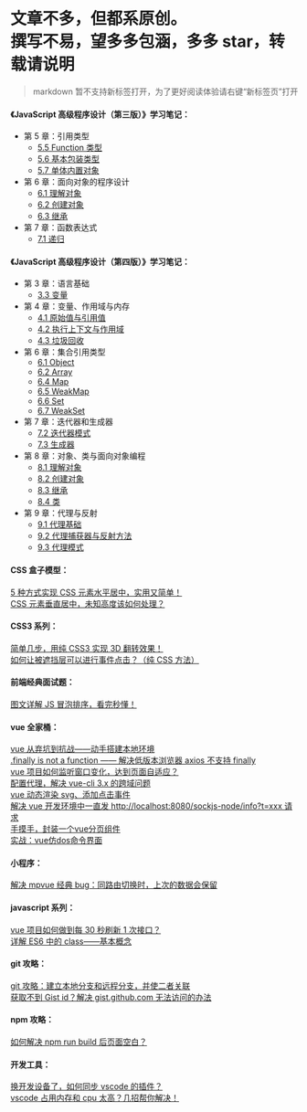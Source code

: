 文章不多，但都系原创。
<br>
撰写不易，望多多包涵，多多 star，转载请说明
======

> markdown 暂不支持新标签打开，为了更好阅读体验请右键“新标签页”打开

#### 《JavaScript 高级程序设计（第三版）》学习笔记：

- 第 5 章：引用类型
  - <a href="https://github.com/simon9124/my_demos/blob/master/javascript%E9%AB%98%E7%BA%A7%E7%A8%8B%E5%BA%8F%E8%AE%BE%E8%AE%A1/%E7%AC%AC5%E7%AB%A0%20%E5%BC%95%E7%94%A8%E7%B1%BB%E5%9E%8B/5.5.Function%E7%B1%BB%E5%9E%8B.md" target="_blank">5.5 Function 类型</a><br>
  - <a href="https://github.com/simon9124/my_demos/blob/master/javascript%E9%AB%98%E7%BA%A7%E7%A8%8B%E5%BA%8F%E8%AE%BE%E8%AE%A1/%E7%AC%AC5%E7%AB%A0%20%E5%BC%95%E7%94%A8%E7%B1%BB%E5%9E%8B/5.6.%E5%9F%BA%E6%9C%AC%E5%8C%85%E8%A3%85%E7%B1%BB%E5%9E%8B.md" target="_blank">5.6 基本包装类型</a><br>
  - <a href="https://github.com/simon9124/my_demos/blob/master/javascript%E9%AB%98%E7%BA%A7%E7%A8%8B%E5%BA%8F%E8%AE%BE%E8%AE%A1/%E7%AC%AC5%E7%AB%A0%20%E5%BC%95%E7%94%A8%E7%B1%BB%E5%9E%8B/5.7.%E5%8D%95%E4%BD%93%E5%86%85%E7%BD%AE%E5%AF%B9%E8%B1%A1.md" target="_blank">5.7 单体内置对象</a><br>
- 第 6 章：面向对象的程序设计
  - <a href="https://github.com/simon9124/my_demos/blob/master/javascript%E9%AB%98%E7%BA%A7%E7%A8%8B%E5%BA%8F%E8%AE%BE%E8%AE%A1%EF%BC%88%E7%AC%AC%E4%B8%89%E7%89%88%EF%BC%89/%E7%AC%AC6%E7%AB%A0%20%E9%9D%A2%E5%90%91%E5%AF%B9%E8%B1%A1%E7%9A%84%E7%A8%8B%E5%BA%8F%E8%AE%BE%E8%AE%A1/6.1.%E7%90%86%E8%A7%A3%E5%AF%B9%E8%B1%A1.md" target="_blank">6.1 理解对象</a><br>
  - <a href="https://github.com/simon9124/my_demos/blob/master/javascript%E9%AB%98%E7%BA%A7%E7%A8%8B%E5%BA%8F%E8%AE%BE%E8%AE%A1%EF%BC%88%E7%AC%AC%E4%B8%89%E7%89%88%EF%BC%89/%E7%AC%AC6%E7%AB%A0%20%E9%9D%A2%E5%90%91%E5%AF%B9%E8%B1%A1%E7%9A%84%E7%A8%8B%E5%BA%8F%E8%AE%BE%E8%AE%A1/6.2.%E5%88%9B%E5%BB%BA%E5%AF%B9%E8%B1%A1.md" target="_blank">6.2 创建对象</a><br>
  - <a href="https://github.com/simon9124/my_demos/blob/master/javascript%E9%AB%98%E7%BA%A7%E7%A8%8B%E5%BA%8F%E8%AE%BE%E8%AE%A1%EF%BC%88%E7%AC%AC%E4%B8%89%E7%89%88%EF%BC%89/%E7%AC%AC6%E7%AB%A0%20%E9%9D%A2%E5%90%91%E5%AF%B9%E8%B1%A1%E7%9A%84%E7%A8%8B%E5%BA%8F%E8%AE%BE%E8%AE%A1/6.3.%E7%BB%A7%E6%89%BF.md" target="_blank">6.3 继承</a><br>
- 第 7 章：函数表达式
  - <a href="https://github.com/simon9124/my_demos/blob/master/javascript%E9%AB%98%E7%BA%A7%E7%A8%8B%E5%BA%8F%E8%AE%BE%E8%AE%A1%EF%BC%88%E7%AC%AC%E4%B8%89%E7%89%88%EF%BC%89/%E7%AC%AC7%E7%AB%A0%20%E5%87%BD%E6%95%B0%E8%A1%A8%E8%BE%BE%E5%BC%8F/7.1.%E9%80%92%E5%BD%92.md" target="_blank">7.1 递归</a><br>

#### 《JavaScript 高级程序设计（第四版）》学习笔记：

- 第 3 章：语言基础
  - <a href="https://github.com/simon9124/my_demos/blob/master/javascript%E9%AB%98%E7%BA%A7%E7%A8%8B%E5%BA%8F%E8%AE%BE%E8%AE%A1%EF%BC%88%E7%AC%AC%E5%9B%9B%E7%89%88%EF%BC%89/%E7%AC%AC3%E7%AB%A0%20%E8%AF%AD%E8%A8%80%E5%9F%BA%E7%A1%80/3.3.%E5%8F%98%E9%87%8F.md">3.3 变量</a><br>
- 第 4 章：变量、作用域与内存
  - <a href="https://github.com/simon9124/my_demos/blob/master/javascript%E9%AB%98%E7%BA%A7%E7%A8%8B%E5%BA%8F%E8%AE%BE%E8%AE%A1%EF%BC%88%E7%AC%AC%E5%9B%9B%E7%89%88%EF%BC%89/%E7%AC%AC4%E7%AB%A0%20%E5%8F%98%E9%87%8F%E3%80%81%E4%BD%9C%E7%94%A8%E5%9F%9F%E4%B8%8E%E5%86%85%E5%AD%98/4.1.%E5%8E%9F%E5%A7%8B%E5%80%BC%E4%B8%8E%E5%BC%95%E7%94%A8%E5%80%BC.md">4.1 原始值与引用值</a><br>
  - <a href="https://github.com/simon9124/my_demos/blob/master/javascript%E9%AB%98%E7%BA%A7%E7%A8%8B%E5%BA%8F%E8%AE%BE%E8%AE%A1%EF%BC%88%E7%AC%AC%E5%9B%9B%E7%89%88%EF%BC%89/%E7%AC%AC4%E7%AB%A0%20%E5%8F%98%E9%87%8F%E3%80%81%E4%BD%9C%E7%94%A8%E5%9F%9F%E4%B8%8E%E5%86%85%E5%AD%98/4.2.%E6%89%A7%E8%A1%8C%E4%B8%8A%E4%B8%8B%E6%96%87%E4%B8%8E%E4%BD%9C%E7%94%A8%E5%9F%9F.md">4.2 执行上下文与作用域</a><br>
  - <a href="https://github.com/simon9124/my_demos/blob/master/javascript%E9%AB%98%E7%BA%A7%E7%A8%8B%E5%BA%8F%E8%AE%BE%E8%AE%A1%EF%BC%88%E7%AC%AC%E5%9B%9B%E7%89%88%EF%BC%89/%E7%AC%AC4%E7%AB%A0%20%E5%8F%98%E9%87%8F%E3%80%81%E4%BD%9C%E7%94%A8%E5%9F%9F%E4%B8%8E%E5%86%85%E5%AD%98/4.3.%E5%9E%83%E5%9C%BE%E5%9B%9E%E6%94%B6.md">4.3 垃圾回收</a><br>
- 第 6 章：集合引用类型
  - <a href="https://github.com/simon9124/my_demos/blob/master/javascript%E9%AB%98%E7%BA%A7%E7%A8%8B%E5%BA%8F%E8%AE%BE%E8%AE%A1%EF%BC%88%E7%AC%AC%E5%9B%9B%E7%89%88%EF%BC%89/%E7%AC%AC6%E7%AB%A0%20%E9%9B%86%E5%90%88%E5%BC%95%E7%94%A8%E7%B1%BB%E5%9E%8B/6.1.Object.md">6.1 Object</a><br>
  - <a href="https://github.com/simon9124/my_demos/blob/master/javascript%E9%AB%98%E7%BA%A7%E7%A8%8B%E5%BA%8F%E8%AE%BE%E8%AE%A1%EF%BC%88%E7%AC%AC%E5%9B%9B%E7%89%88%EF%BC%89/%E7%AC%AC6%E7%AB%A0%20%E9%9B%86%E5%90%88%E5%BC%95%E7%94%A8%E7%B1%BB%E5%9E%8B/6.2.Array.md">6.2 Array</a><br>
  - <a href="https://github.com/simon9124/my_demos/blob/master/javascript%E9%AB%98%E7%BA%A7%E7%A8%8B%E5%BA%8F%E8%AE%BE%E8%AE%A1%EF%BC%88%E7%AC%AC%E5%9B%9B%E7%89%88%EF%BC%89/%E7%AC%AC6%E7%AB%A0%20%E9%9B%86%E5%90%88%E5%BC%95%E7%94%A8%E7%B1%BB%E5%9E%8B/6.4.Map.md">6.4 Map</a><br>
  - <a href="https://github.com/simon9124/my_demos/blob/master/javascript%E9%AB%98%E7%BA%A7%E7%A8%8B%E5%BA%8F%E8%AE%BE%E8%AE%A1%EF%BC%88%E7%AC%AC%E5%9B%9B%E7%89%88%EF%BC%89/%E7%AC%AC6%E7%AB%A0%20%E9%9B%86%E5%90%88%E5%BC%95%E7%94%A8%E7%B1%BB%E5%9E%8B/6.5.WeakMap.md">6.5 WeakMap</a><br>
  - <a href="https://github.com/simon9124/my_demos/blob/master/javascript%E9%AB%98%E7%BA%A7%E7%A8%8B%E5%BA%8F%E8%AE%BE%E8%AE%A1%EF%BC%88%E7%AC%AC%E5%9B%9B%E7%89%88%EF%BC%89/%E7%AC%AC6%E7%AB%A0%20%E9%9B%86%E5%90%88%E5%BC%95%E7%94%A8%E7%B1%BB%E5%9E%8B/6.6.Set.md">6.6 Set</a><br>
  - <a href="https://github.com/simon9124/my_demos/blob/master/javascript%E9%AB%98%E7%BA%A7%E7%A8%8B%E5%BA%8F%E8%AE%BE%E8%AE%A1%EF%BC%88%E7%AC%AC%E5%9B%9B%E7%89%88%EF%BC%89/%E7%AC%AC6%E7%AB%A0%20%E9%9B%86%E5%90%88%E5%BC%95%E7%94%A8%E7%B1%BB%E5%9E%8B/6.7.WeakSet.md">6.7 WeakSet</a><br>
- 第 7 章：迭代器和生成器
  - <a href="https://github.com/simon9124/my_demos/blob/master/javascript%E9%AB%98%E7%BA%A7%E7%A8%8B%E5%BA%8F%E8%AE%BE%E8%AE%A1%EF%BC%88%E7%AC%AC%E5%9B%9B%E7%89%88%EF%BC%89/%E7%AC%AC7%E7%AB%A0%20%E8%BF%AD%E4%BB%A3%E5%99%A8%E5%92%8C%E7%94%9F%E6%88%90%E5%99%A8/7.2.%E8%BF%AD%E4%BB%A3%E5%99%A8%E6%A8%A1%E5%BC%8F.md">7.2 迭代器模式</a><br>
  - <a href="https://github.com/simon9124/my_demos/blob/master/javascript%E9%AB%98%E7%BA%A7%E7%A8%8B%E5%BA%8F%E8%AE%BE%E8%AE%A1%EF%BC%88%E7%AC%AC%E5%9B%9B%E7%89%88%EF%BC%89/%E7%AC%AC7%E7%AB%A0%20%E8%BF%AD%E4%BB%A3%E5%99%A8%E5%92%8C%E7%94%9F%E6%88%90%E5%99%A8/7.3.%E7%94%9F%E6%88%90%E5%99%A8.md">7.3 生成器</a><br>
- 第 8 章：对象、类与面向对象编程
  - <a href="https://github.com/simon9124/my_demos/blob/master/javascript%E9%AB%98%E7%BA%A7%E7%A8%8B%E5%BA%8F%E8%AE%BE%E8%AE%A1%EF%BC%88%E7%AC%AC%E5%9B%9B%E7%89%88%EF%BC%89/%E7%AC%AC8%E7%AB%A0%20%E5%AF%B9%E8%B1%A1%E3%80%81%E7%B1%BB%E4%B8%8E%E9%9D%A2%E5%90%91%E5%AF%B9%E8%B1%A1%E7%BC%96%E7%A8%8B/8.1.%E7%90%86%E8%A7%A3%E5%AF%B9%E8%B1%A1.md">8.1 理解对象</a><br>
  - <a href="https://github.com/simon9124/my_demos/blob/master/javascript%E9%AB%98%E7%BA%A7%E7%A8%8B%E5%BA%8F%E8%AE%BE%E8%AE%A1%EF%BC%88%E7%AC%AC%E5%9B%9B%E7%89%88%EF%BC%89/%E7%AC%AC8%E7%AB%A0%20%E5%AF%B9%E8%B1%A1%E3%80%81%E7%B1%BB%E4%B8%8E%E9%9D%A2%E5%90%91%E5%AF%B9%E8%B1%A1%E7%BC%96%E7%A8%8B/8.2.%E5%88%9B%E5%BB%BA%E5%AF%B9%E8%B1%A1.md">8.2 创建对象</a><br>
  - <a href="https://github.com/simon9124/my_demos/blob/master/javascript%E9%AB%98%E7%BA%A7%E7%A8%8B%E5%BA%8F%E8%AE%BE%E8%AE%A1%EF%BC%88%E7%AC%AC%E5%9B%9B%E7%89%88%EF%BC%89/%E7%AC%AC8%E7%AB%A0%20%E5%AF%B9%E8%B1%A1%E3%80%81%E7%B1%BB%E4%B8%8E%E9%9D%A2%E5%90%91%E5%AF%B9%E8%B1%A1%E7%BC%96%E7%A8%8B/8.3.%E7%BB%A7%E6%89%BF.md">8.3 继承</a><br>
  - <a href="https://github.com/simon9124/my_demos/blob/master/javascript%E9%AB%98%E7%BA%A7%E7%A8%8B%E5%BA%8F%E8%AE%BE%E8%AE%A1%EF%BC%88%E7%AC%AC%E5%9B%9B%E7%89%88%EF%BC%89/%E7%AC%AC8%E7%AB%A0%20%E5%AF%B9%E8%B1%A1%E3%80%81%E7%B1%BB%E4%B8%8E%E9%9D%A2%E5%90%91%E5%AF%B9%E8%B1%A1%E7%BC%96%E7%A8%8B/8.4.%E7%B1%BB.md">8.4 类</a><br>
- 第 9 章：代理与反射
  - <a href="https://github.com/simon9124/my_demos/blob/master/javascript%E9%AB%98%E7%BA%A7%E7%A8%8B%E5%BA%8F%E8%AE%BE%E8%AE%A1%EF%BC%88%E7%AC%AC%E5%9B%9B%E7%89%88%EF%BC%89/%E7%AC%AC9%E7%AB%A0%20%E4%BB%A3%E7%90%86%E4%B8%8E%E5%8F%8D%E5%B0%84/9.1.%E4%BB%A3%E7%90%86%E5%9F%BA%E7%A1%80.md">9.1 代理基础</a><br>
  - <a href="https://github.com/simon9124/my_demos/blob/master/javascript%E9%AB%98%E7%BA%A7%E7%A8%8B%E5%BA%8F%E8%AE%BE%E8%AE%A1%EF%BC%88%E7%AC%AC%E5%9B%9B%E7%89%88%EF%BC%89/%E7%AC%AC9%E7%AB%A0%20%E4%BB%A3%E7%90%86%E4%B8%8E%E5%8F%8D%E5%B0%84/9.2.%E4%BB%A3%E7%90%86%E6%8D%95%E8%8E%B7%E5%99%A8%E4%B8%8E%E5%8F%8D%E5%B0%84%E6%96%B9%E6%B3%95.md">9.2 代理捕获器与反射方法</a><br>
  - <a href="https://github.com/simon9124/my_demos/blob/master/javascript%E9%AB%98%E7%BA%A7%E7%A8%8B%E5%BA%8F%E8%AE%BE%E8%AE%A1%EF%BC%88%E7%AC%AC%E5%9B%9B%E7%89%88%EF%BC%89/%E7%AC%AC9%E7%AB%A0%20%E4%BB%A3%E7%90%86%E4%B8%8E%E5%8F%8D%E5%B0%84/9.3.%E4%BB%A3%E7%90%86%E6%A8%A1%E5%BC%8F.md">9.3 代理模式</a><br>

#### CSS 盒子模型：

<a href="http://blog.csdn.net/simon9124/article/details/78935788" target="_blank">5 种方式实现 CSS 元素水平居中，实用又简单！</a><br>
<a href="http://blog.csdn.net/simon9124/article/details/78976984" target="_blank">CSS 元素垂直居中，未知高度该如何处理？</a><br>

#### CSS3 系列：

<a href="https://segmentfault.com/a/1190000017925992" target="_blank">简单几步，用纯 CSS3 实现 3D 翻转效果！</a><br>
<a href="https://segmentfault.com/a/1190000017338604" target="_blank">如何让被遮挡层可以进行事件点击？（纯 CSS 方法）</a><br>

#### 前端经典面试题：

<a href="http://blog.csdn.net/simon9124/article/details/79080839" target="_blank">图文详解 JS 冒泡排序，看完秒懂！</a><br>

#### vue 全家桶：

<a href="https://segmentfault.com/a/1190000015167686" target="_blank">vue 从弃坑到抗战——动手搭建本地环境</a><br>
<a href="https://segmentfault.com/a/1190000015550213" target="_blank">.finally is not a function —— 解决低版本浏览器 axios 不支持 finally</a><br>
<a href="https://segmentfault.com/a/1190000016512967" target="_blank">vue 项目如何监听窗口变化，达到页面自适应？</a><br>
<a href="https://segmentfault.com/a/1190000020465443" target="_blank">配置代理，解决 vue-cli 3.x 的跨域问题</a><br>
<a href="https://segmentfault.com/a/1190000021991082#shareToWeibo">vue 动态渲染 svg、添加点击事件</a><br>
<a href="https://segmentfault.com/a/1190000022406208#shareToWeibo">解决 vue 开发环境中一直发 http://localhost:8080/sockjs-node/info?t=xxx 请求</a><br>
<a href="https://segmentfault.com/a/1190000023434447">手摸手，封装一个vue分页组件</a><br>
<a href="https://segmentfault.com/a/1190000039375540">实战：vue仿dos命令界面</a><br>

#### 小程序：

<a href="https://segmentfault.com/a/1190000023537329" target="_blank">解决 mpvue 经典 bug：同路由切换时，上次的数据会保留</a><br>

#### javascript 系列：

<a href="https://segmentfault.com/a/1190000017246671" target="_blank">vue 项目如何做到每 30 秒刷新 1 次接口？</a><br>
<a href="https://segmentfault.com/a/1190000019342040" target="_blank">详解 ES6 中的 class——基本概念</a><br>

#### git 攻略：

<a href="https://segmentfault.com/a/1190000019248056" target="_blank">git 攻略：建立本地分支和远程分支，并使二者关联</a><br>
<a href="https://segmentfault.com/a/1190000019671850" target="_blank">获取不到 Gist id？解决 gist.github.com 无法访问的办法</a><br>

#### npm 攻略：

<a href="https://segmentfault.com/a/1190000019721030" target="_blank">如何解决 npm run build 后页面空白？</a><br>

#### 开发工具：

<a href="https://juejin.im/post/5d4133dcf265da03c502ec40" target="_blank">换开发设备了，如何同步 vscode 的插件？</a><br>
<a href="https://juejin.im/post/5ddde0735188256eb358fa7c" target="_blank">vscode 占用内存和 cpu 太高？几招帮你解决！</a><br>
